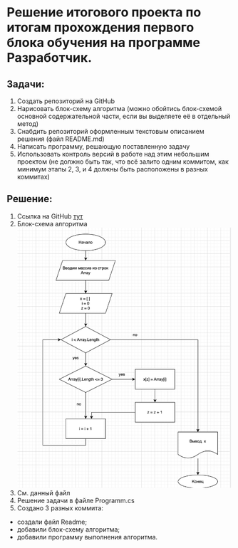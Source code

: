 # Решение итогового проекта по итогам прохождения первого блока обучения на программе Разработчик.
## Задачи:
1. Создать репозиторий на GitHub
2. Нарисовать блок-схему алгоритма (можно обойтись блок-схемой основной содержательной части, если вы выделяете её в отдельный метод)
3. Снабдить репозиторий оформленным текстовым описанием решения (файл README.md)
4. Написать программу, решающую поставленную задачу
5. Использовать контроль версий в работе над этим небольшим проектом (не должно быть так, что всё залито одним коммитом, как минимум этапы 2, 3, и 4 должны быть расположены в разных коммитах)
## Решение:
1. Ссылка на GitHub [тут](https://github.com/anna-lopatina/ItogovoeZadaniePerviiBlok.git)
2. Блок-схема алгоритма 
![](blockscheme.png)
3. См. данный файл
4. Решение задачи в файле Programm.cs
5. Создано 3 разных коммита:
- создали файл Readme;
- добавили блок-схему алгоритма;
- добавили программу выполнения алгоритма.
